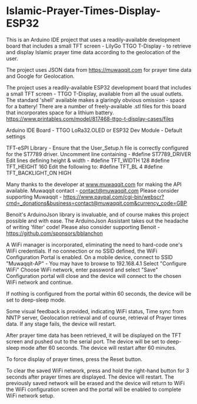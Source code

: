 # Islamic-Prayer-Times-Display-ESP32

This is an Arduino IDE project that uses a readily-available development board that includes a small TFT 
screen - LilyGo TTGO T-Display - to retrieve and display Islamic prayer time data according to the 
geolocation of the user.

The project uses JSON data from https://muwaqqit.com for prayer time data and Google for Geolocation.

The project uses a readily-available ESP32 development board that includes a small TFT screen - TTGO T-Display,
available from all the usual outlets.  The standard 'shell' available makes a glaringly obvious omission - space for a battery!
There are a number of freely-available .stl files for this board that incorporates space for a lithium battery.
https://www.printables.com/model/817468-ttgo-t-display-cases/files

Arduino IDE Board - TTGO LoRa32.OLED or ESP32 Dev Module - Default settings

TFT-eSPI Library - Ensure that the User_Setup.h file is correctly configured for the ST7789 driver.
Uncomment line containing - #define ST7789_DRIVER
Edit lines defining height & width - 
#define TFT_WIDTH  128
#define TFT_HEIGHT 160
Edit the following to:
#define TFT_BL   4
#define TFT_BACKLIGHT_ON HIGH

Many thanks to the developer at www.muwaqqit.com for making the API available.
Muwaqqit contact -  contact@muwaqqit.com
Please consider supporting Muwaqqit - https://www.paypal.com/cgi-bin/webscr?cmd=_donations&business=contact@muwaqqit.com&currency_code=GBP

Benoit's ArduinoJson library is invaluable, and of course makes this project possible and with ease.
The ArduinoJson Assistant takes out the headache of writing 'filter' code!
Please also consider supporting Benoit - https://github.com/sponsors/bblanchon

A WiFi manager is incorporated, eliminating the need to hard-code one's WiFi credentials.
If no connection or no SSID defined, the WiFi Configuration Portal is enabled.
On a mobile device, connect to SSID "Muwaqqit-AP" - You may have to browse to 192.168.4.1
Select "Configure WiFi"
Choose WiFi network, enter password and select "Save"
Configuration portal will close and the device will connect to the chosen WiFi network and continue.

If nothing is configured from the portal within 60 seconds, the device will be set to deep-sleep mode.

Some visual feedback is provided, indicating WiFi status, Time sync from NNTP server, Geolocation retrieval
and of course, retrieval of Prayer times data.
If any stage fails, the device will restart.

After prayer time data has been retrieved, it will be displayed on the TFT screen and pushed out to the serial port.
The device will be set to deep-sleep mode after 60 seconds.  The device will restart after 60 minutes.

To force display of prayer times, press the Reset button.

To clear the saved WiFi network, press and hold the right-hand button for 3 seconds after prayer times are displayed.
The device will restart.  The previously saved network will be erased and the device will return to WiFi the
WiFi configuration screen and the portal will be enabled to complete WiFi network setup.

